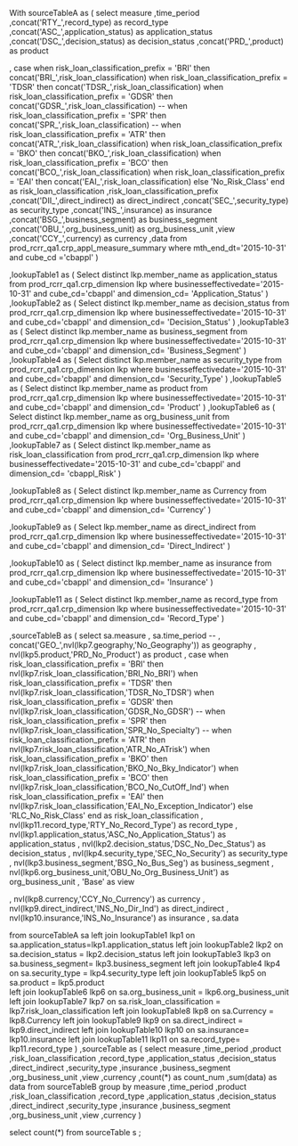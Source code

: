 With sourceTableA as (
  select 
  measure
,time_period
,concat('RTY_',record_type) as record_type
,concat('ASC_',application_status) as application_status
,concat('DSC_',decision_status) as decision_status
,concat('PRD_',product) as product
  
, case when risk_loan_classification_prefix = 'BRI' then concat('BRI_',risk_loan_classification)
       when risk_loan_classification_prefix = 'TDSR' then concat('TDSR_',risk_loan_classification)
       when risk_loan_classification_prefix = 'GDSR' then concat('GDSR_',risk_loan_classification)
 --      when risk_loan_classification_prefix = 'SPR' then concat('SPR_',risk_loan_classification)
 --      when risk_loan_classification_prefix = 'ATR' then concat('ATR_',risk_loan_classification)
       when risk_loan_classification_prefix = 'BKO' then concat('BKO_',risk_loan_classification)
       when risk_loan_classification_prefix = 'BCO' then concat('BCO_',risk_loan_classification)
       when risk_loan_classification_prefix = 'EAI' then concat('EAI_',risk_loan_classification)
       else 'No_Risk_Class'
  end as risk_loan_classification 
 ,risk_loan_classification_prefix 
,concat('DII_',direct_indirect) as direct_indirect 
,concat('SEC_',security_type) as security_type
,concat('INS_',insurance) as insurance
,concat('BSG_',business_segment) as business_segment
,concat('OBU_',org_business_unit) as org_business_unit
,view
,concat('CCY_',currency) as currency
,data
 from prod_rcrr_qa1.crp_appl_measure_summary
  where  mth_end_dt='2015-10-31'
  and cube_cd ='cbappl'
)

,lookupTable1 as (
 Select distinct lkp.member_name as application_status from prod_rcrr_qa1.crp_dimension lkp
 where businesseffectivedate='2015-10-31'
and cube_cd='cbappl'
and dimension_cd= 'Application_Status'
 )
,lookupTable2 as (
Select distinct lkp.member_name as decision_status  from prod_rcrr_qa1.crp_dimension lkp
where businesseffectivedate='2015-10-31'
and cube_cd='cbappl'
and dimension_cd= 'Decision_Status'
)
,lookupTable3 as (
Select distinct lkp.member_name as business_segment  from prod_rcrr_qa1.crp_dimension lkp
where businesseffectivedate='2015-10-31'
and cube_cd='cbappl'
and dimension_cd= 'Business_Segment'
)
,lookupTable4 as (
Select distinct lkp.member_name as security_type  from prod_rcrr_qa1.crp_dimension lkp
where businesseffectivedate='2015-10-31'
and cube_cd='cbappl'
and dimension_cd= 'Security_Type'
)
,lookupTable5 as (
Select distinct lkp.member_name as product from prod_rcrr_qa1.crp_dimension lkp
where businesseffectivedate='2015-10-31'
and cube_cd='cbappl'
and dimension_cd= 'Product'
)
,lookupTable6 as (
Select distinct lkp.member_name as org_business_unit from prod_rcrr_qa1.crp_dimension lkp
where businesseffectivedate='2015-10-31'
and cube_cd='cbappl'
and dimension_cd= 'Org_Business_Unit'
)
,lookupTable7 as (
Select distinct lkp.member_name as risk_loan_classification from prod_rcrr_qa1.crp_dimension lkp
where businesseffectivedate='2015-10-31'
and cube_cd='cbappl'
and dimension_cd= 'cbappl_Risk'
)

,lookupTable8 as (
Select distinct lkp.member_name as Currency from prod_rcrr_qa1.crp_dimension lkp
where businesseffectivedate='2015-10-31'
and cube_cd='cbappl'
and dimension_cd= 'Currency'
)

,lookupTable9 as (
Select lkp.member_name as direct_indirect from prod_rcrr_qa1.crp_dimension lkp
where businesseffectivedate='2015-10-31'
and cube_cd='cbappl'
and dimension_cd= 'Direct_Indirect'
)

,lookupTable10 as (
Select distinct lkp.member_name as insurance from prod_rcrr_qa1.crp_dimension lkp
where businesseffectivedate='2015-10-31'
and cube_cd='cbappl'
and dimension_cd= 'Insurance'
)

,lookupTable11 as (
Select distinct lkp.member_name as record_type from prod_rcrr_qa1.crp_dimension lkp
where businesseffectivedate='2015-10-31'
and cube_cd='cbappl'
and dimension_cd= 'Record_Type'
)

,sourceTableB as ( 
select 
sa.measure
, sa.time_period
-- , concat('GEO_',nvl(lkp7.geography,'No_Geography')) as geography
, nvl(lkp5.product,'PRD_No_Product') as product
, case when risk_loan_classification_prefix = 'BRI' then nvl(lkp7.risk_loan_classification,'BRI_No_BRI')
       when risk_loan_classification_prefix = 'TDSR' then nvl(lkp7.risk_loan_classification,'TDSR_No_TDSR')
       when risk_loan_classification_prefix = 'GDSR' then nvl(lkp7.risk_loan_classification,'GDSR_No_GDSR')
 --      when risk_loan_classification_prefix = 'SPR' then nvl(lkp7.risk_loan_classification,'SPR_No_Specialty')
 --      when risk_loan_classification_prefix = 'ATR' then nvl(lkp7.risk_loan_classification,'ATR_No_ATrisk')
	when risk_loan_classification_prefix = 'BKO' then nvl(lkp7.risk_loan_classification,'BKO_No_Bky_Indicator')
       when risk_loan_classification_prefix = 'BCO' then nvl(lkp7.risk_loan_classification,'BCO_No_CutOff_Ind')
       when risk_loan_classification_prefix = 'EAI' then nvl(lkp7.risk_loan_classification,'EAI_No_Exception_Indicator')
       else 'RLC_No_Risk_Class'
  end as risk_loan_classification
, nvl(lkp11.record_type,'RTY_No_Record_Type') as record_type
, nvl(lkp1.application_status,'ASC_No_Application_Status') as application_status
, nvl(lkp2.decision_status,'DSC_No_Dec_Status') as decision_status
, nvl(lkp4.security_type,'SEC_No_Security') as security_type
, nvl(lkp3.business_segment,'BSG_No_Bus_Seg') as business_segment
, nvl(lkp6.org_business_unit,'OBU_No_Org_Business_Unit') as org_business_unit
, 'Base' as view

, nvl(lkp8.currency,'CCY_No_Currency') as currency
, nvl(lkp9.direct_indirect,'INS_No_Dir_Ind') as direct_indirect
, nvl(lkp10.insurance,'INS_No_Insurance') as insurance
, sa.data


 from sourceTableA sa
 left join lookupTable1 lkp1
on sa.application_status=lkp1.application_status
left join lookupTable2 lkp2
on sa.decision_status = lkp2.decision_status
left join lookupTable3 lkp3
on sa.business_segment= lkp3.business_segment
left join lookupTable4 lkp4
on sa.security_type = lkp4.security_type
left join lookupTable5 lkp5
on sa.product = lkp5.product  
left join lookupTable6 lkp6
on sa.org_business_unit = lkp6.org_business_unit 
left join lookupTable7 lkp7
on sa.risk_loan_classification = lkp7.risk_loan_classification
left join lookupTable8 lkp8
on sa.Currency = lkp8.Currency
left join lookupTable9 lkp9
on sa.direct_indirect = lkp9.direct_indirect
left join lookupTable10 lkp10
on sa.insurance= lkp10.insurance
left join lookupTable11 lkp11
on sa.record_type= lkp11.record_type
) 
,sourceTable as (
select
   measure
,time_period
,product
,risk_loan_classification
,record_type
,application_status
,decision_status
,direct_indirect
,security_type
,insurance
,business_segment
,org_business_unit
,view
,currency
,count(*) as count_num
,sum(data) as data
from sourceTableB 
group by
 measure
,time_period
,product
,risk_loan_classification
,record_type
,application_status
,decision_status
,direct_indirect
,security_type
,insurance
,business_segment
,org_business_unit
,view
,currency
)

select  count(*)  from sourceTable s
;



